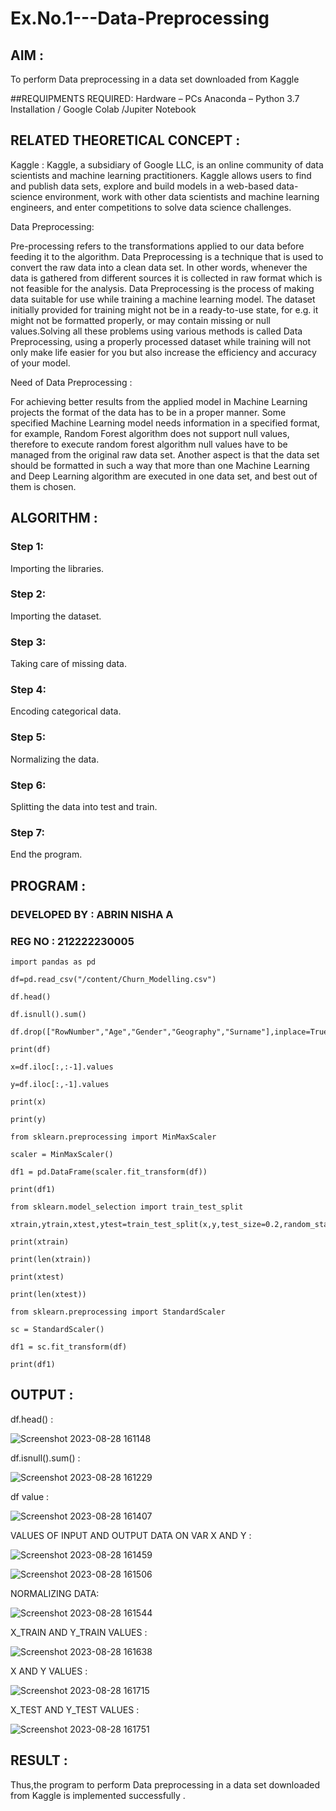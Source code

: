 # Ex.No.1---Data-Preprocessing

## AIM :

To perform Data preprocessing in a data set downloaded from Kaggle

##REQUIPMENTS REQUIRED:
Hardware – PCs
Anaconda – Python 3.7 Installation / Google Colab /Jupiter Notebook

## RELATED THEORETICAL CONCEPT :

Kaggle :
Kaggle, a subsidiary of Google LLC, is an online community of data scientists and machine learning practitioners. Kaggle allows users to find and publish data sets, explore and build models in a web-based data-science environment, work with other data scientists and machine learning engineers, and enter competitions to solve data science challenges.

Data Preprocessing:

Pre-processing refers to the transformations applied to our data before feeding it to the algorithm. Data Preprocessing is a technique that is used to convert the raw data into a clean data set. In other words, whenever the data is gathered from different sources it is collected in raw format which is not feasible for the analysis.
Data Preprocessing is the process of making data suitable for use while training a machine learning model. The dataset initially provided for training might not be in a ready-to-use state, for e.g. it might not be formatted properly, or may contain missing or null values.Solving all these problems using various methods is called Data Preprocessing, using a properly processed dataset while training will not only make life easier for you but also increase the efficiency and accuracy of your model.

Need of Data Preprocessing :

For achieving better results from the applied model in Machine Learning projects the format of the data has to be in a proper manner. Some specified Machine Learning model needs information in a specified format, for example, Random Forest algorithm does not support null values, therefore to execute random forest algorithm null values have to be managed from the original raw data set.
Another aspect is that the data set should be formatted in such a way that more than one Machine Learning and Deep Learning algorithm are executed in one data set, and best out of them is chosen.


## ALGORITHM :

### Step 1:

Importing the libraries.

### Step 2:

Importing the dataset.

### Step 3:

Taking care of missing data.

### Step 4:

Encoding categorical data.

### Step 5:

Normalizing the data.

### Step 6:

Splitting the data into test and train.

### Step 7:

End the program.

## PROGRAM :

### DEVELOPED BY : ABRIN NISHA A
### REG NO : 212222230005

```
import pandas as pd

df=pd.read_csv("/content/Churn_Modelling.csv")

df.head()

df.isnull().sum()

df.drop(["RowNumber","Age","Gender","Geography","Surname"],inplace=True,axis=1)

print(df)

x=df.iloc[:,:-1].values

y=df.iloc[:,-1].values

print(x)

print(y)

from sklearn.preprocessing import MinMaxScaler

scaler = MinMaxScaler()

df1 = pd.DataFrame(scaler.fit_transform(df))

print(df1)

from sklearn.model_selection import train_test_split

xtrain,ytrain,xtest,ytest=train_test_split(x,y,test_size=0.2,random_state=2)

print(xtrain)

print(len(xtrain))

print(xtest)

print(len(xtest))

from sklearn.preprocessing import StandardScaler

sc = StandardScaler()

df1 = sc.fit_transform(df)

print(df1)
```

## OUTPUT :

df.head() :

![Screenshot 2023-08-28 161148](https://github.com/Abrinnisha6/Ex.No.1---Data-Preprocessing/assets/118889454/0ea2d5d8-f985-4ba8-9390-b47ce4e2f8c2)

df.isnull().sum() :

![Screenshot 2023-08-28 161229](https://github.com/Abrinnisha6/Ex.No.1---Data-Preprocessing/assets/118889454/2c4c7db6-fb1f-4feb-a7a7-3f50bc81710a)

df value :

![Screenshot 2023-08-28 161407](https://github.com/Abrinnisha6/Ex.No.1---Data-Preprocessing/assets/118889454/dfa69f88-93fd-411a-a489-6f856f786c21)

VALUES OF INPUT AND OUTPUT DATA ON VAR X AND Y :

![Screenshot 2023-08-28 161459](https://github.com/Abrinnisha6/Ex.No.1---Data-Preprocessing/assets/118889454/e479141c-f60c-44b8-8c0a-c0733e74670e)

![Screenshot 2023-08-28 161506](https://github.com/Abrinnisha6/Ex.No.1---Data-Preprocessing/assets/118889454/a32b1459-cbd3-44a9-a2e8-079f9f762a8f)


NORMALIZING DATA:

![Screenshot 2023-08-28 161544](https://github.com/Abrinnisha6/Ex.No.1---Data-Preprocessing/assets/118889454/53188c26-e359-4cf8-aa1b-1df5073b35a1)


X_TRAIN AND Y_TRAIN VALUES :

![Screenshot 2023-08-28 161638](https://github.com/Abrinnisha6/Ex.No.1---Data-Preprocessing/assets/118889454/73f46868-d029-4946-a929-7b93ef538ec2)


X AND Y VALUES :

![Screenshot 2023-08-28 161715](https://github.com/Abrinnisha6/Ex.No.1---Data-Preprocessing/assets/118889454/4a85cb4d-40b2-4342-9949-7d1a35334ab6)

X_TEST AND Y_TEST VALUES :

![Screenshot 2023-08-28 161751](https://github.com/Abrinnisha6/Ex.No.1---Data-Preprocessing/assets/118889454/8c23e0b3-b34e-4785-bdf5-89a7bbfa1a31)


## RESULT :

Thus,the program to perform Data preprocessing in a data set downloaded from Kaggle is implemented successfully .
